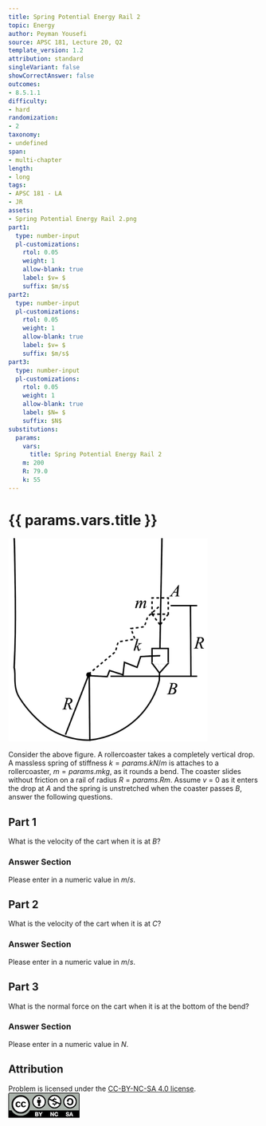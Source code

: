 ```yaml
---
title: Spring Potential Energy Rail 2
topic: Energy
author: Peyman Yousefi
source: APSC 181, Lecture 20, Q2
template_version: 1.2
attribution: standard
singleVariant: false
showCorrectAnswer: false
outcomes:
- 8.5.1.1
difficulty:
- hard
randomization:
- 2
taxonomy:
- undefined
span:
- multi-chapter
length:
- long
tags:
- APSC 181 - LA
- JR
assets:
- Spring Potential Energy Rail 2.png
part1:
  type: number-input
  pl-customizations:
    rtol: 0.05
    weight: 1
    allow-blank: true
    label: $v= $
    suffix: $m/s$
part2:
  type: number-input
  pl-customizations:
    rtol: 0.05
    weight: 1
    allow-blank: true
    label: $v= $
    suffix: $m/s$
part3:
  type: number-input
  pl-customizations:
    rtol: 0.05
    weight: 1
    allow-blank: true
    label: $N= $
    suffix: $N$
substitutions:
  params:
    vars:
      title: Spring Potential Energy Rail 2
    m: 200
    R: 79.0
    k: 55
---
```

# {{ params.vars.title }}
<img src="Spring Potential Energy Rail 2.png" width=400>

Consider the above figure. A rollercoaster takes a completely vertical drop. A massless spring of stiffness $k = {{params.k}} N/m$ is attaches to a rollercoaster, $m = {{params.m}} kg$, as it rounds a bend. The coaster slides without friction on a rail of radius $R = {{params.R}} m$. Assume $v$ = 0 as it enters the drop at $A$ and the spring is unstretched when the coaster passes $B$, answer the following questions.

## Part 1

What is the velocity of the cart when it is at $B$?

### Answer Section

Please enter in a numeric value in $m/s$.

## Part 2

What is the velocity of the cart when it is at $C$?

### Answer Section

Please enter in a numeric value in $m/s$.

## Part 3

What is the normal force on the cart when it is at the bottom of the bend?

### Answer Section

Please enter in a numeric value in $N$.

## Attribution

Problem is licensed under the [CC-BY-NC-SA 4.0 license](https://creativecommons.org/licenses/by-nc-sa/4.0/).<br> ![The Creative Commons 4.0 license requiring attribution-BY, non-commercial-NC, and share-alike-SA license.](https://raw.githubusercontent.com/firasm/bits/master/by-nc-sa.png)